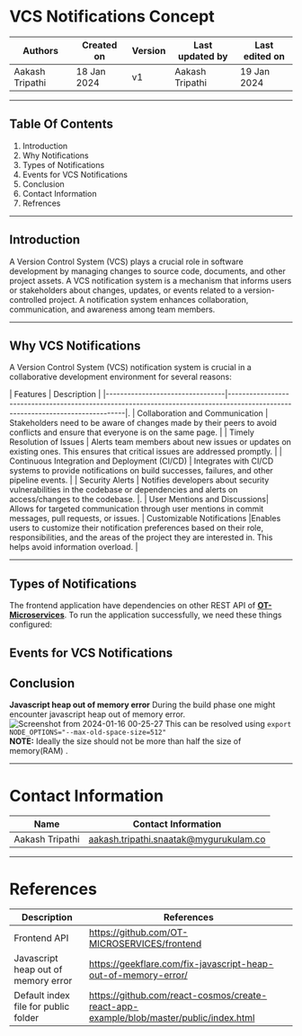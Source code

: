 
# VCS Notifications Concept 

|   Authors        |  Created on   |  Version   | Last updated by | Last edited on |
| -----------------| --------------| -----------|---------------- | -------------- |
| Aakash Tripathi | 18 Jan 2024   |     v1     | Aakash Tripathi | 19 Jan 2024    |
***
## Table Of Contents 
1. Introduction
2. Why Notifications
3. Types of Notifications
4. Events for VCS Notifications
5. Conclusion
6. Contact Information
7. Refrences
***
## Introduction
A Version Control System (VCS) plays a crucial role in software development by managing changes to source code, documents, and other project assets. A VCS notification system is a mechanism that informs users or stakeholders about changes, updates, or events related to a version-controlled project. A notification system enhances collaboration, communication, and awareness among team members. 
***
## Why VCS Notifications
A Version Control System (VCS) notification system is crucial in a collaborative development environment for several reasons:

| Features                        | Description                                                                                                                   |
|---------------------------------|-------------------------------------------------------------------------------------------------------------------------------|.
| Collaboration and Communication | Stakeholders need to be aware of changes made by their peers to avoid conflicts and ensure that everyone is on the same page. |
| Timely Resolution of Issues     | Alerts team members about new issues or updates on existing ones. This ensures that critical issues are addressed promptly.   |
| Continuous Integration and Deployment (CI/CD) | Integrates with CI/CD systems to provide notifications on build successes, failures, and other pipeline events. | 
| Security Alerts | Notifies developers about security vulnerabilities in the codebase or dependencies and alerts on access/changes to the codebase.              |.
| User Mentions and Discussions| Allows for targeted communication through user mentions in commit messages, pull requests, or issues. 
| Customizable Notifications |Enables users to customize their notification preferences based on their role, responsibilities, and the areas of the project they are interested in. This helps avoid information overload. |
***
## Types of Notifications 
The frontend application have dependencies on other REST API of **[OT-Microservices](https://github.com/OT-MICROSERVICES)**. To run the application successfully, we need these things configured:

## Events for VCS Notifications 

## Conclusion
**Javascript heap out of memory error**
During the build phase one might encounter javascript heap out of memory error.
![Screenshot from 2024-01-16 00-25-27](https://github.com/avengers-p7/Documentation/assets/156056413/d5202499-699c-496e-a874-7b7662e26c7b)
This can be resolved using `export NODE_OPTIONS="--max-old-space-size=512"`    
**NOTE:** Ideally the size should not be more than half the size of memory(RAM) .

***
# Contact Information

| Name                 | Contact Information                                                                                     
|---------------------------------|------------------------------------------------------------|
| Aakash Tripathi                 |  aakash.tripathi.snaatak@mygurukulam.co
***
# References

|     Description                  | References  
| ---------------------------------| ------------------------------------------------------------------- |
| Frontend API | https://github.com/OT-MICROSERVICES/frontend |
| Javascript heap out of memory error |https://geekflare.com/fix-javascript-heap-out-of-memory-error/ | 
| Default index file for public folder | https://github.com/react-cosmos/create-react-app-example/blob/master/public/index.html |
